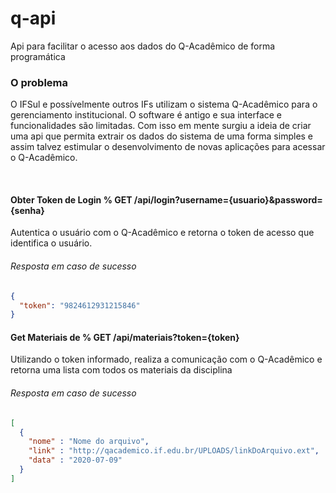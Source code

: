 # q-api
Api para facilitar o acesso aos dados do Q-Acadêmico de forma programática

### O problema

O IFSul e possívelmente outros IFs utilizam o sistema Q-Acadêmico para o gerenciamento institucional. O software é antigo e sua interface e funcionalidades são limitadas. Com isso em mente surgiu a ideia de criar uma api que permita extrair os dados do sistema de uma forma simples e assim talvez estimular o desenvolvimento de novas aplicações para acessar o Q-Acadêmico.

<br/>

#### Obter Token de Login % GET /api/login?username={usuario}&password={senha}

Autentica o usuário com o Q-Acadêmico e retorna o token de acesso que identifica o usuário.

###### Resposta em caso de sucesso
```json
{
  "token": "9824612931215846"
}
```

#### Get Materiais de % GET /api/materiais?token={token}

Utilizando o token informado, realiza a comunicação com o Q-Acadêmico e retorna uma lista com todos os materiais da disciplina

###### Resposta em caso de sucesso
```json
[
  {
    "nome" : "Nome do arquivo",
    "link" : "http://qacademico.if.edu.br/UPLOADS/linkDoArquivo.ext",
    "data" : "2020-07-09"
  }
]
```
